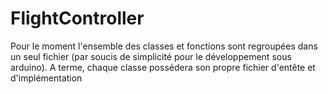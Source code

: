 # FlightController
Pour le moment l'ensemble des classes et fonctions sont regroupées dans un seul fichier (par soucis de simplicité pour le développement sous arduino).
A terme, chaque classe possédera son propre fichier d'entête et d'implémentation
